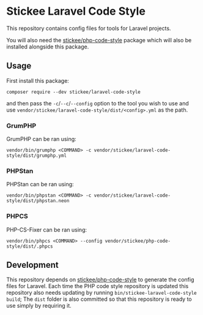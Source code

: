 # Stickee Laravel Code Style

This repository contains config files for tools for Laravel projects.

You will also need the [stickee/php-code-style](https://github.com/stickee/php-code-style) package which will also be installed alongside this package.

## Usage

First install this package:

```
composer require --dev stickee/laravel-code-style
```

and then pass the `-c`/`--c`/`--config` option to the tool you wish to use and use `vendor/stickee/laravel-code-style/dist/<config>.yml` as the path.

### GrumPHP

GrumPHP can be ran using:

```
vendor/bin/grumphp <COMMAND> -c vendor/stickee/laravel-code-style/dist/grumphp.yml
```

### PHPStan

PHPStan can be ran using:

```
vendor/bin/phpstan <COMMAND> -c vendor/stickee/laravel-code-style/dist/phpstan.neon
```

### PHPCS

PHP-CS-Fixer can be ran using:

```
vendor/bin/phpcs <COMMAND> --config vendor/stickee/php-code-style/dist/.phpcs
```

## Development

This repository depends on [stickee/php-code-style](https://github.com/stickee/php-code-style) to generate the config files for Laravel. Each time the PHP code style repository is updated this repository also needs updating by running `bin/stickee-laravel-code-style build`; The `dist` folder is also committed so that this repository is ready to use simply by requiring it.